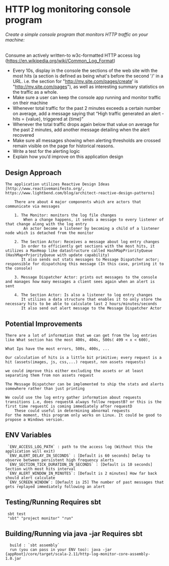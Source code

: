 # HTTP log monitoring console program

###### Create a simple console program that monitors HTTP traffic on your machine:

Consume an actively written-to w3c-formatted HTTP access log (https://en.wikipedia.org/wiki/Common_Log_Format)
* Every 10s, display in the console the sections of the web site with the most hits (a section is defined as being what's before the second '/' in a URL. i.e. the section for "http://my.site.com/pages/create' is "http://my.site.com/pages"), as well as interesting summary statistics on the traffic as a whole.
* Make sure a user can keep the console app running and monitor traffic on their machine
* Whenever total traffic for the past 2 minutes exceeds a certain number on average, add a message saying that “High traffic generated an alert - hits = {value}, triggered at {time}”
* Whenever the total traffic drops again below that value on average for the past 2 minutes, add another message detailing when the alert recovered
* Make sure all messages showing when alerting thresholds are crossed remain visible on the page for historical reasons.
* Write a test for the alerting logic
* Explain how you’d improve on this application design


 ## Design Approach
    The application utilizes Reactive Design Ideas [http://www.reactivemanifesto.org/, https://www.lightbend.com/blog/architect-reactive-design-patterns]
    
        There are about 4 major components which are actors that communicate via messages
        
        1. The Monitor: monitors the log file changes
            When a change happens, it sends a message to every listener of that change along with the log entry
            An actor become a listener by becoming a child of a listener node which is detached from the monitor
        
        2. The Section Actor: Receives a message about log entry changes
           In order to efficiently get sections with the most hits, it utilizes a MaxHeap like datastructure called HashMapPriorityQueue (HashMap+PriorityQueue with update capability)
           It also sends out stats messages to Message Dispatcher actor; responsible for dispatching this message (In this case, printing it to the console)
        
        3. Message Dispatcher Actor: prints out messages to the console and manages how many messages a client sees again when an alert is sent
        
        4. The Section Actor: Is also a listener to log entry changes
           It utilizes a data structure that enables it to only store the necessary hits to be able to calculate last 2 hours/minutes/seconds 
           It also send out alert message to the Message Dispatcher Actor
           
 ## Potential Improvements 
    There are a lot of information that we can get from the log entries like What section has the most 400s, 404s, 500s( 499 < x < 600),
   
    What Ips have the most errors, 500s, 400s, ...
   
    Our calculation of hits is a little bit primitive; every request is a hit (assets(images, js, css,...) request, non assets requests)
   
    we could improve this either excluding the assets or at least separating them from non assets request
   
    The Message Dispatcher can be implemented to ship the stats and alerts somewhere rather than just printing
   
    We could use the log entry gather information about requests transitions i.e, does requestA always follow requestB? or this is the first time requestC is coming immediately after requestD
        These could useful in determining abnormal requests
    For the moment, this program only works on Linux. It could be good to propose a Windows version.
   
   ## ENV Variables
   
     `ENV_ACCESS_LOG_PATH` : path to the access log (Without this the application will exit)
     `ENV_ALERT_DELAY_IN_SECONDS` : [Default is 60 seconds] Delay to observe between persistent high frequency alerts
     `ENV_SECTION_TICK_DURATION_IN_SECONDS` : [Default is 10 seconds] Section with most hits interval
     `ENV_ALERT_WINDOW_IN_MINUTES`: [Default is 2 minutes] How far back should alert calculate
     `ENV_SCREEN_WINDOW`: [Default is 25] The number of past messages that gets replayed immediately following an alert
     
   ## Testing/Running Requires sbt
     
     sbt test
     "sbt" "project monitor" "run"
     
   ## Building/Running via java -jar Requires sbt
   
      build : `sbt assembly` 
      run (you can pass in your ENV too): java -jar {appRoot}/core/target/scala-2.11/http-log-monitor-core-assembly-1.0.jar 
      
     
     
     
     
    